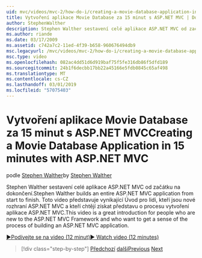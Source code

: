 ```yaml
---
uid: mvc/videos/mvc-2/how-do-i/creating-a-movie-database-application-in-15-minutes-with-aspnet-mvc
title: Vytvoření aplikace Movie Database za 15 minut s ASP.NET MVC | Dokumentace Microsoftu
author: StephenWalther
description: Stephen Walther sestavení celé aplikace ASP.NET MVC od začátku na dokončení. Toto video představuje vynikající Úvod pro uživatele, kteří začínají s ASP.NET MVC F....
ms.author: riande
ms.date: 03/17/2009
ms.assetid: c742a7c2-11ed-4f39-b658-960676494db9
msc.legacyurl: /mvc/videos/mvc-2/how-do-i/creating-a-movie-database-application-in-15-minutes-with-aspnet-mvc
msc.type: video
ms.openlocfilehash: 082ac4dd51d6d919baf75f5fe316db86f5dfd189
ms.sourcegitcommit: 24b1f6decbb17bb22a45166e5fdb0845c65af498
ms.translationtype: MT
ms.contentlocale: cs-CZ
ms.lasthandoff: 03/01/2019
ms.locfileid: "57075403"
---
```

<a name="creating-a-movie-database-application-in-15-minutes-with-aspnet-mvc"></a><span data-ttu-id="3da6b-104">Vytvoření aplikace Movie Database za 15 minut s ASP.NET MVC</span><span class="sxs-lookup"><span data-stu-id="3da6b-104">Creating a Movie Database Application in 15 minutes with ASP.NET MVC</span></span>
====================
<span data-ttu-id="3da6b-105">podle [Stephen Walther](https://github.com/StephenWalther)</span><span class="sxs-lookup"><span data-stu-id="3da6b-105">by [Stephen Walther](https://github.com/StephenWalther)</span></span>

<span data-ttu-id="3da6b-106">Stephen Walther sestavení celé aplikace ASP.NET MVC od začátku na dokončení.</span><span class="sxs-lookup"><span data-stu-id="3da6b-106">Stephen Walther builds an entire ASP.NET MVC application from start to finish.</span></span> <span data-ttu-id="3da6b-107">Toto video představuje vynikající Úvod pro lidi, kteří jsou nové rozhraní ASP.NET MVC a kteří chtějí získat představu o procesu vytvoření aplikace ASP.NET MVC.</span><span class="sxs-lookup"><span data-stu-id="3da6b-107">This video is a great introduction for people who are new to the ASP.NET MVC Framework and who want to get a sense of the process of building an ASP.NET MVC application.</span></span>

[<span data-ttu-id="3da6b-108">&#9654;Podívejte se na video (12 minut)</span><span class="sxs-lookup"><span data-stu-id="3da6b-108">&#9654; Watch video (12 minutes)</span></span>](https://channel9.msdn.com/Blogs/ASP-NET-Site-Videos/creating-a-movie-database-application-in-15-minutes-with-aspnet-mvc)

> [!div class="step-by-step"]
> <span data-ttu-id="3da6b-109">[Předchozí](creating-a-tasklist-application-with-aspnet-mvc.md)
> [další](understanding-models-views-and-controllers.md)</span><span class="sxs-lookup"><span data-stu-id="3da6b-109">[Previous](creating-a-tasklist-application-with-aspnet-mvc.md)
[Next](understanding-models-views-and-controllers.md)</span></span>
